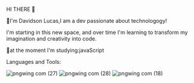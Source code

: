 HI THERE 👋

🌱I'm Davidson Lucas,I am a dev passionate about technologogy!

I'm starting in this new space, and over time I'm learning to transform my imagination and creativity into code.

👀at the moment I'm studying:javaScript

Languages and Tools:


![pngwing com (27)](https://user-images.githubusercontent.com/106599546/192344742-15cdd9ea-22fe-459d-8cc2-b7bf8c3d982e.png) ![pngwing com (28)](https://user-images.githubusercontent.com/106599546/192347366-360ccb07-9dbd-4cb9-96b3-d02d9e56d2f9.png) ![pngwing com (18)](https://user-images.githubusercontent.com/106599546/192347722-b4ded5cd-71f2-4ff1-acb4-22bd53fb45c2.png)











